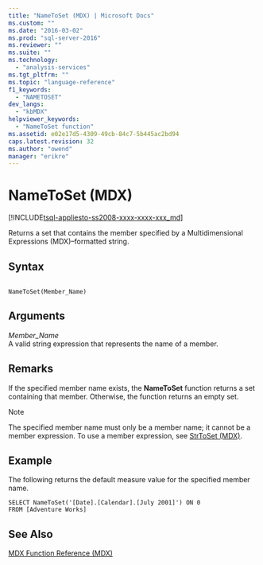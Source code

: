```yaml
---
title: "NameToSet (MDX) | Microsoft Docs"
ms.custom: ""
ms.date: "2016-03-02"
ms.prod: "sql-server-2016"
ms.reviewer: ""
ms.suite: ""
ms.technology: 
  - "analysis-services"
ms.tgt_pltfrm: ""
ms.topic: "language-reference"
f1_keywords: 
  - "NAMETOSET"
dev_langs: 
  - "kbMDX"
helpviewer_keywords: 
  - "NameToSet function"
ms.assetid: e02e17d5-4309-49cb-84c7-5b445ac2bd94
caps.latest.revision: 32
ms.author: "owend"
manager: "erikre"
---
```

# NameToSet (MDX)
[!INCLUDE[tsql-appliesto-ss2008-xxxx-xxxx-xxx_md](../a9retired/includes/tsql-appliesto-ss2008-xxxx-xxxx-xxx-md.md)]

  Returns a set that contains the member specified by a Multidimensional Expressions (MDX)–formatted string.  
  
## Syntax  
  
```  
  
NameToSet(Member_Name)   
```  
  
## Arguments  
 *Member_Name*  
 A valid string expression that represents the name of a member.  
  
## Remarks  
 If the specified member name exists, the **NameToSet** function returns a set containing that member. Otherwise, the function returns an empty set.  
  
> [!NOTE]  
>  The specified member name must only be a member name; it cannot be a member expression. To use a member expression, see [StrToSet &#40;MDX&#41;](../mdx/strtoset-mdx.md).  
  
## Example  
 The following returns the default measure value for the specified member name.  
  
```  
SELECT NameToSet('[Date].[Calendar].[July 2001]') ON 0  
FROM [Adventure Works]  
```  
  
## See Also  
 [MDX Function Reference &#40;MDX&#41;](../mdx/mdx-function-reference-mdx.md)  
  
  
